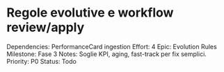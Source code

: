 # Regole evolutive e workflow review/apply

Dependencies: PerformanceCard ingestion
Effort: 4
Epic: Evolution Rules
Milestone: Fase 3
Notes: Soglie KPI, aging, fast-track per fix semplici.
Priority: P0
Status: Todo